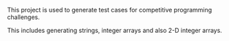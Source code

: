 This project is used to generate test cases for competitive programming challenges.

This includes generating strings, integer arrays and also 2-D integer arrays.
